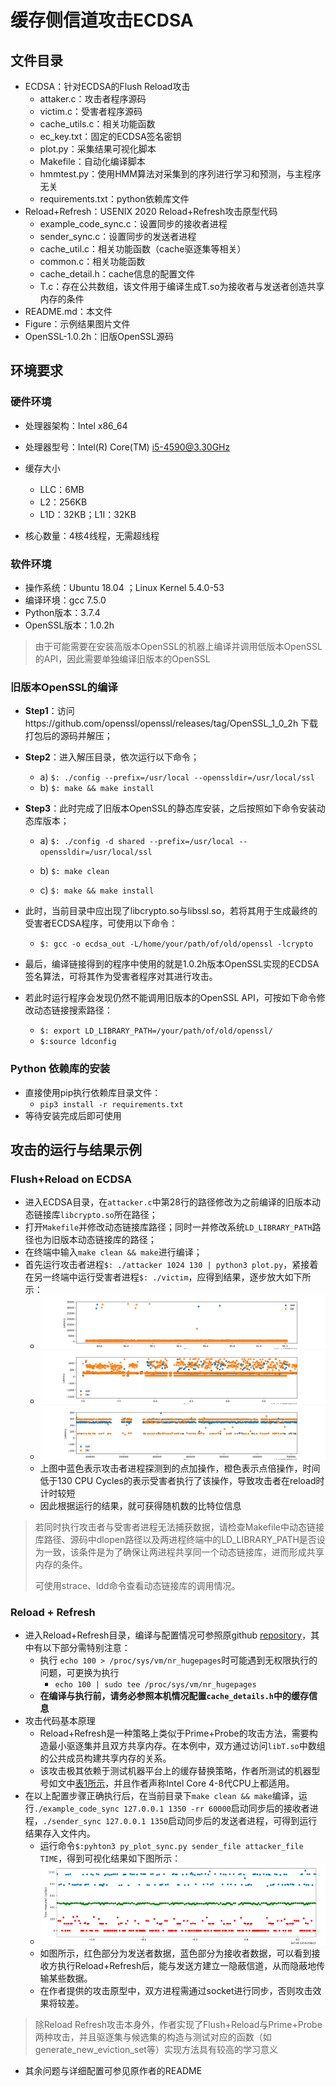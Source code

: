 # 缓存侧信道攻击ECDSA



## 文件目录

- ECDSA：针对ECDSA的Flush Reload攻击
  - attaker.c：攻击者程序源码
  - victim.c：受害者程序源码
  - cache_utils.c：相关功能函数
  - ec_key.txt：固定的ECDSA签名密钥
  - plot.py：采集结果可视化脚本
  - Makefile：自动化编译脚本
  - hmmtest.py：使用HMM算法对采集到的序列进行学习和预测，与主程序无关
  - requirements.txt：python依赖库文件
- Reload+Refresh：USENIX 2020 Reload+Refresh攻击原型代码
  - example_code_sync.c：设置同步的接收者进程
  - sender_sync.c：设置同步的发送者进程
  - cache_util.c：相关功能函数（cache驱逐集等相关）
  - common.c：相关功能函数
  - cache_detail.h：cache信息的配置文件
  - T.c：存在公共数组，该文件用于编译生成T.so为接收者与发送者创造共享内存的条件
- README.md：本文件
- Figure：示例结果图片文件
- OpenSSL-1.0.2h：旧版OpenSSL源码



## 环境要求

### 硬件环境

- 处理器架构：Intel x86_64	

- 处理器型号：Intel(R) Core(TM) i5-4590@3.30GHz

- 缓存大小

  - LLC：6MB
  - L2：256KB
  - L1D：32KB；L1I：32KB

- 核心数量：4核4线程，无需超线程

  

### 软件环境

- 操作系统：Ubuntu 18.04 ；Linux Kernel 5.4.0-53
- 编译环境：gcc 7.5.0
- Python版本：3.7.4
- OpenSSL版本：1.0.2h



> 由于可能需要在安装高版本OpenSSL的机器上编译并调用低版本OpenSSL的API，因此需要单独编译旧版本的OpenSSL

### 旧版本OpenSSL的编译

- **Step1**：访问https://github.com/openssl/openssl/releases/tag/OpenSSL_1_0_2h 下载打包后的源码并解压；
- **Step2**：进入解压目录，依次运行以下命令；
  - a)   `$: ./config --prefix=/usr/local --openssldir=/usr/local/ssl`
  - b)  `$: make && make install`
- **Step3**：此时完成了旧版本OpenSSL的静态库安装，之后按照如下命令安装动态库版本；

  - a)  `$: ./config -d shared --prefix=/usr/local --openssldir=/usr/local/ssl`

  - b)  `$: make clean`

  - c)   `$: make && make install`
- 此时，当前目录中应出现了libcrypto.so与libssl.so，若将其用于生成最终的受害者ECDSA程序，可使用以下命令：

  - `$: gcc -o ecdsa_out -L/home/your/path/of/old/openssl -lcrypto`
- 最后，编译链接得到的程序中使用的就是1.0.2h版本OpenSSL实现的ECDSA签名算法，可将其作为受害者程序对其进行攻击。
- 若此时运行程序会发现仍然不能调用旧版本的OpenSSL API，可按如下命令修改动态链接搜索路径：
  - `$: export LD_LIBRARY_PATH=/your/path/of/old/openssl/`
  - `$:source ldconfig`



### Python 依赖库的安装

- 直接使用pip执行依赖库目录文件：
  - `pip3 install -r requirements.txt`
- 等待安装完成后即可使用





## 攻击的运行与结果示例

### Flush+Reload on ECDSA

- 进入ECDSA目录，在`attacker.c`中第28行的路径修改为之前编译的旧版本动态链接库`libcrypto.so`所在路径；
- 打开`Makefile`并修改动态链接库路径；同时一并修改系统`LD_LIBRARY_PATH`路径也为旧版本动态链接库的路径；
- 在终端中输入`make clean && make`进行编译；
- 首先运行攻击者进程`$: ./attacker 1024 130 | python3 plot.py`，紧接着在另一终端中运行受害者进程`$: ./victim`，应得到结果，逐步放大如下所示：
  - ![](./Figure/ECDSA_Results-1.png)
  - ![](./Figure/ECDSA_Results-2.png)
  - ![](./Figure/ECDSA_Results-3.png)
  - 上图中蓝色表示攻击者进程探测到的点加操作，橙色表示点倍操作，时间低于130 CPU Cycles的表示受害者执行了该操作，导致攻击者在reload时计时较短
  - 因此根据运行的结果，就可获得随机数的比特位信息

> 若同时执行攻击者与受害者进程无法捕获数据，请检查Makefile中动态链接库路径、源码中dlopen路径以及两进程终端中的LD_LIBRARY_PATH是否设为一致，该条件是为了确保让两进程共享同一个动态链接库，进而形成共享内存的条件。
>
> 可使用strace、ldd命令查看动态链接库的调用情况。





### Reload + Refresh

- 进入Reload+Refresh目录，编译与配置情况可参照原github [repository](https://github.com/greenlsi/reload_refresh)，其中有以下部分需特别注意：
  - 执行 `echo 100 > /proc/sys/vm/nr_hugepages`时可能遇到无权限执行的问题，可更换为执行
    - `echo 100 | sudo tee /proc/sys/vm/nr_hugepages`
  - **在编译与执行前，请务必参照本机情况配置`cache_details.h`中的缓存信息**
- 攻击代码基本原理
  - Reload+Refresh是一种策略上类似于Prime+Probe的攻击方法，需要构造最小驱逐集并且双方共享内存。在本例中，双方通过访问`libT.so`中数组的公共成员构建共享内存的关系。
  - 该攻击极其依赖于测试机器平台上的缓存替换策略，作者所测试的机器型号如文中[表1所示](https://www.usenix.org/system/files/sec20-briongos_0.pdf)，并且作者声称Intel Core 4-8代CPU上都适用。
- 在以上配置步骤正确执行后，在当前目录下`make clean && make`编译，运行`./example_code_sync 127.0.0.1 1350 -rr 60000`启动同步后的接收者进程，`./sender_sync 127.0.0.1 1350`启动同步后的发送者进程，可得到运行结果存入文件内。
  - 运行命令`$:pyhton3 py_plot_sync.py sender_file attacker_file TIME`，得到可视化结果如下图所示：
  - ![](./Figure/ReloadRefresh_Result-1.png)
  - 如图所示，红色部分为发送者数据，蓝色部分为接收者数据，可以看到接收方执行Reload+Refresh后，能与发送方建立一隐蔽信道，从而隐蔽地传输某些数据。
  - 在作者提供的攻击原型中，双方进程需通过socket进行同步，否则攻击效果将较差。

> 除Reload Refresh攻击本身外，作者实现了Flush+Reload与Prime+Probe两种攻击，并且驱逐集与候选集的构造与测试对应的函数（如generate_new_eviction_set等）实现方法具有较高的学习意义

- 其余问题与详细配置可参见原作者的README